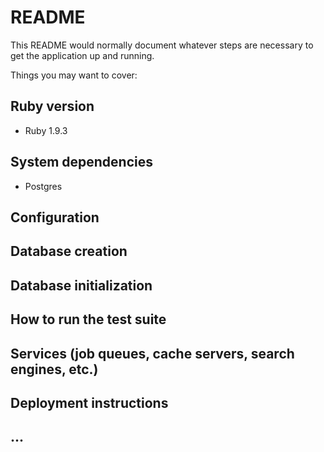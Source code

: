 # README

This README would normally document whatever steps are necessary to get the
application up and running.

Things you may want to cover:

## Ruby version

* Ruby 1.9.3

## System dependencies

* Postgres 

## Configuration

## Database creation

## Database initialization

## How to run the test suite

## Services (job queues, cache servers, search engines, etc.)

## Deployment instructions

## ...


